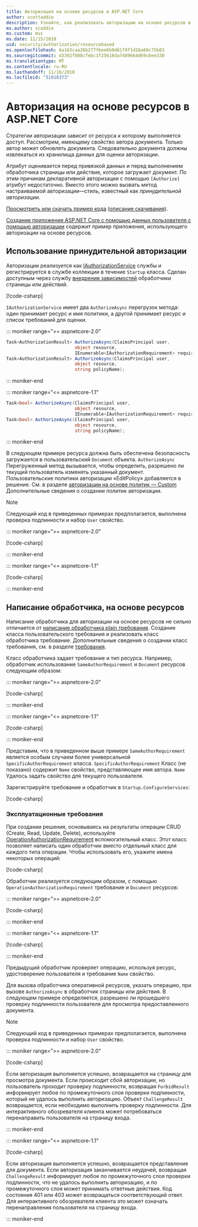 ```yaml
---
title: Авторизация на основе ресурсов в ASP.NET Core
author: scottaddie
description: Узнайте, как реализовать авторизацию на основе ресурсов в приложениях ASP.NET Core при атрибут Authorize будет недостаточно.
ms.author: scaddie
ms.custom: mvc
ms.date: 11/15/2018
uid: security/authorization/resourcebased
ms.openlocfilehash: 6a163caa26b277fbee6b9d61f8f1d16a60c75b03
ms.sourcegitcommit: d3392f688cfebc1f25616da7489664d69c6ee330
ms.translationtype: MT
ms.contentlocale: ru-RU
ms.lasthandoff: 11/16/2018
ms.locfileid: "51818373"
---
```

# <a name="resource-based-authorization-in-aspnet-core"></a>Авторизация на основе ресурсов в ASP.NET Core

Стратегии авторизации зависит от ресурса к которому выполняется доступ. Рассмотрим, имеющему свойство автора документа. Только автор может обновлять документа. Следовательно документа должны извлекаться из хранилища данных для оценки авторизации.

Атрибут оценивается перед привязкой данных и перед выполнением обработчика страницы или действие, которое загружает документ. По этим причинам декларативной авторизации с помощью `[Authorize]` атрибут недостаточно. Вместо этого можно вызвать метод настраиваемой авторизации&mdash;стиль, известный как *принудительной авторизации*.

[Просмотреть или скачать пример кода](https://github.com/aspnet/Docs/tree/master/aspnetcore/security/authorization/resourcebased/samples) ([описание скачивания](xref:index#how-to-download-a-sample)).

[Создание приложения ASP.NET Core с помощью данных пользователя с помощью авторизации](xref:security/authorization/secure-data) содержит пример приложения, использующего авторизации на основе ресурсов.

## <a name="use-imperative-authorization"></a>Использование принудительной авторизации

Авторизации реализуется как [IAuthorizationService](/dotnet/api/microsoft.aspnetcore.authorization.iauthorizationservice) службы и регистрируется в службе коллекции в течение `Startup` класса. Сделан доступным через службу [внедрения зависимостей](xref:fundamentals/dependency-injection) обработчики страницы или действий.

[!code-csharp[](resourcebased/samples/ResourceBasedAuthApp2/Controllers/DocumentController.cs?name=snippet_IAuthServiceDI&highlight=6)]

`IAuthorizationService` имеет два `AuthorizeAsync` перегрузок метода: один принимает ресурс и имя политики, а другой принимает ресурс и список требований для оценки.

::: moniker range=">= aspnetcore-2.0"

```csharp
Task<AuthorizationResult> AuthorizeAsync(ClaimsPrincipal user,
                          object resource,
                          IEnumerable<IAuthorizationRequirement> requirements);
Task<AuthorizationResult> AuthorizeAsync(ClaimsPrincipal user,
                          object resource,
                          string policyName);
```

::: moniker-end

::: moniker range="<= aspnetcore-1.1"

```csharp
Task<bool> AuthorizeAsync(ClaimsPrincipal user,
                          object resource,
                          IEnumerable<IAuthorizationRequirement> requirements);
Task<bool> AuthorizeAsync(ClaimsPrincipal user,
                          object resource,
                          string policyName);
```

::: moniker-end

<a name="security-authorization-resource-based-imperative"></a>

В следующем примере ресурса должна быть обеспечена безопасность загружается в пользовательский `Document` объекта. `AuthorizeAsync` Перегруженный метод вызывается, чтобы определить, разрешено ли текущий пользователь изменять указанный документ. Пользовательские политики авторизации «EditPolicy» добавляется в решение. См. в разделе [авторизации на основе политик — Custom](xref:security/authorization/policies) Дополнительные сведения о создании политик авторизации.

> [!NOTE]
> Следующий код в приведенных примерах предполагается, выполнена проверка подлинности и набор `User` свойство.

::: moniker range=">= aspnetcore-2.0"

[!code-csharp[](resourcebased/samples/ResourceBasedAuthApp2/Pages/Document/Edit.cshtml.cs?name=snippet_DocumentEditHandler)]

::: moniker-end

::: moniker range="<= aspnetcore-1.1"

[!code-csharp[](resourcebased/samples/ResourceBasedAuthApp1/Controllers/DocumentController.cs?name=snippet_DocumentEditAction)]

::: moniker-end

## <a name="write-a-resource-based-handler"></a>Написание обработчика, на основе ресурсов

Написание обработчика для авторизации на основе ресурсов не сильно отличается от [написание обработчика plain требования](xref:security/authorization/policies#security-authorization-policies-based-authorization-handler). Создание класса пользовательского требования и реализовать класс обработчика требование. Дополнительные сведения о создании класс требования, см. в разделе [требования](xref:security/authorization/policies#requirements).

Класс обработчика задает требование и тип ресурса. Например, обработчик использование `SameAuthorRequirement` и `Document` ресурсов следующим образом:

::: moniker range=">= aspnetcore-2.0"

[!code-csharp[](resourcebased/samples/ResourceBasedAuthApp2/Services/DocumentAuthorizationHandler.cs?name=snippet_HandlerAndRequirement)]

::: moniker-end

::: moniker range="<= aspnetcore-1.1"

[!code-csharp[](resourcebased/samples/ResourceBasedAuthApp1/Services/DocumentAuthorizationHandler.cs?name=snippet_HandlerAndRequirement)]

::: moniker-end

Представим, что в приведенном выше примере `SameAuthorRequirement` является особым случаем более универсальной `SpecificAuthorRequirement` класса. `SpecificAuthorRequirement` Класс (не показано) содержит `Name` свойство, представляющее имя автора. `Name` Удалось задать свойство для текущего пользователя.

Зарегистрируйте требование и обработчик в `Startup.ConfigureServices`:

[!code-csharp[](resourcebased/samples/ResourceBasedAuthApp2/Startup.cs?name=snippet_ConfigureServicesSample&highlight=3-7,9)]

### <a name="operational-requirements"></a>Эксплуатационные требования

При создании решения, основываясь на результаты операции CRUD (Create, Read, Update, Delete), используйте [OperationAuthorizationRequirement](/dotnet/api/microsoft.aspnetcore.authorization.infrastructure.operationauthorizationrequirement) вспомогательный класс. Этот класс позволяет написать один обработчик вместо отдельный класс для каждого типа операции. Чтобы использовать его, укажите имена некоторых операций:

[!code-csharp[](resourcebased/samples/ResourceBasedAuthApp2/Services/DocumentAuthorizationCrudHandler.cs?name=snippet_OperationsClass)]

Обработчик реализуется следующим образом, с помощью `OperationAuthorizationRequirement` требование и `Document` ресурсов:

::: moniker range=">= aspnetcore-2.0"

[!code-csharp[](resourcebased/samples/ResourceBasedAuthApp2/Services/DocumentAuthorizationCrudHandler.cs?name=snippet_Handler)]

::: moniker-end

::: moniker range="<= aspnetcore-1.1"

[!code-csharp[](resourcebased/samples/ResourceBasedAuthApp1/Services/DocumentAuthorizationCrudHandler.cs?name=snippet_Handler)]

::: moniker-end

Предыдущий обработчик проверяет операцию, используя ресурс, удостоверение пользователя и требование `Name` свойство.

Для вызова обработчика оперативной ресурсов, указать операцию, при вызове `AuthorizeAsync` в обработчик страницы или действия. В следующем примере определяется, разрешено ли прошедшего проверку подлинности пользователя для просмотра предоставленного документа.

> [!NOTE]
> Следующий код в приведенных примерах предполагается, выполнена проверка подлинности и набор `User` свойство.

::: moniker range=">= aspnetcore-2.0"

[!code-csharp[](resourcebased/samples/ResourceBasedAuthApp2/Pages/Document/View.cshtml.cs?name=snippet_DocumentViewHandler&highlight=10-11)]

Если авторизация выполняется успешно, возвращается на страницу для просмотра документа. Если происходит сбой авторизации, но пользователь проходит проверку подлинности, возвращая `ForbidResult` информирует любое по промежуточного слоя проверки подлинности, который не удалось выполнить авторизацию. Объект `ChallengeResult` возвращается, если необходимо выполнить проверку подлинности. Для интерактивного обозревателя клиента может потребоваться перенаправить пользователя на страницу входа.

::: moniker-end

::: moniker range="<= aspnetcore-1.1"

[!code-csharp[](resourcebased/samples/ResourceBasedAuthApp1/Controllers/DocumentController.cs?name=snippet_DocumentViewAction&highlight=11-12)]

Если авторизация выполняется успешно, возвращается представление для документа. Если авторизация заканчивается неудачей, возвращая `ChallengeResult` информирует любое по промежуточного слоя проверки подлинности, что не удалось выполнить авторизацию, и по промежуточного слоя может принимать ответные действия. Код состояния 401 или 403 может возвращаться соответствующий ответ. Для интерактивного обозревателя клиента это может означать перенаправления пользователя на страницу входа.

::: moniker-end
